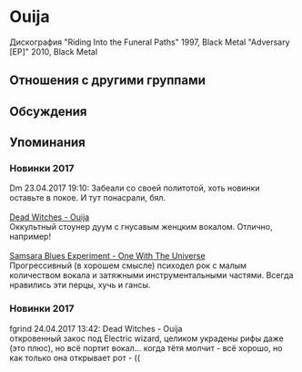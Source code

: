 # Ouija

Дискография
"Riding Into the Funeral Paths" 1997, Black Metal
"Adversary [EP]" 2010, Black Metal

## Отношения с другими группами


## Обсуждения


## Упоминания

### Новинки 2017

Dm 23.04.2017 19:10:
Забеали со своей политотой, хоть новинки оставьте в покое. И тут понасрали, бял.<BR><BR><A HREF="http://heavypsychsoundsrecords.bandcamp.com/album/dead-witches-ouija" TARGET="_blank">Dead Witches - Ouija</A><BR>Оккультный стоунер дуум с гнусавым женцким вокалом. Отлично, например!<BR><BR><A HREF="http://samsarabluesexperiment.bandcamp.com/album/one-with-the-universe" TARGET="_blank">Samsara Blues Experiment - One With The Universe</A><BR>Прогрессивный (в хорошем смысле) психодел рок с малым количеством вокала и затяжными инструментальными частями. Всегда нравились эти перцы, хучь и гансы.

### Новинки 2017

fgrind 24.04.2017 13:42:
Dead Witches - Ouija<BR>откровенный закос под Electric wizard, целиком украдены рифы даже (это плюс), но всё портит вокал... когда тётя молчит - всё хорошо, но как только она открывает рот - ((

